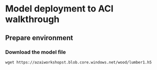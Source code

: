 # Model deployment to ACI walkthrough

## Prepare environment
### Download the model file
```
wget https://azaiworkshopst.blob.core.windows.net/wood/lumber1.h5
```